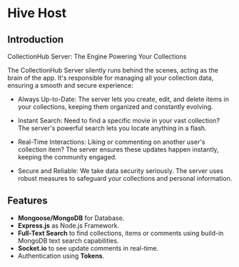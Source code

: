 # Hive Host

## Introduction

CollectionHub Server: The Engine Powering Your Collections

The CollectionHub Server silently runs behind the scenes, acting as the brain of the app. It's responsible for managing all your collection data, ensuring a smooth and secure experience:

- Always Up-to-Date: The server lets you create, edit, and delete items in your collections, keeping them organized and constantly evolving.

- Instant Search: Need to find a specific movie in your vast collection? The server's powerful search lets you locate anything in a flash.

- Real-Time Interactions: Liking or commenting on another user's collection item? The server ensures these updates happen instantly, keeping the community engaged.

- Secure and Reliable: We take data security seriously. The server uses robust measures to safeguard your collections and personal information.

## Features

- **Mongoose/MongoDB** for Database.
- **Express.js** as Node.js Framework.
- **Full-Text Search** to find collections, items or comments using build-in MongoDB text search capabilities.
- **Socket.io** to see update comments in real-time.
- Authentication using **Tokens**.
